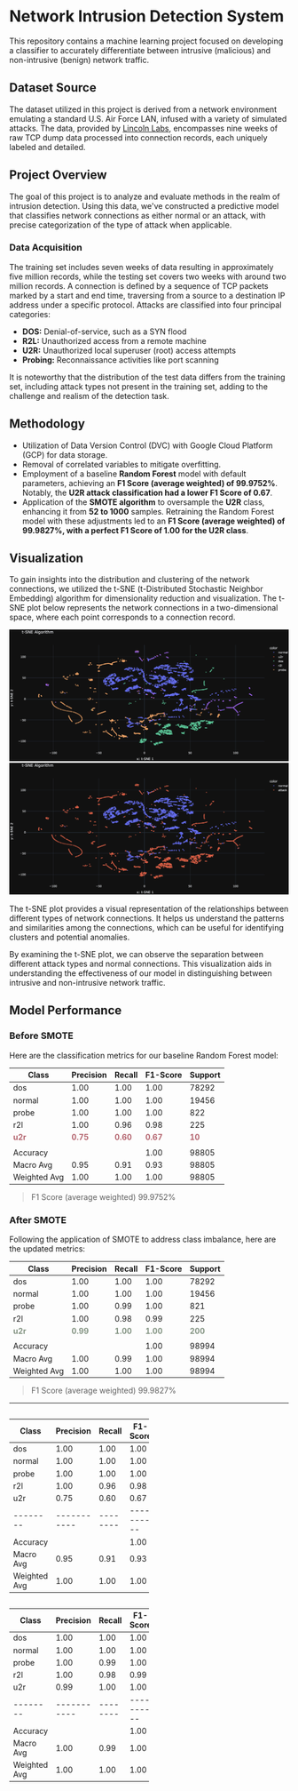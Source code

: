 # Network Intrusion Detection System

This repository contains a machine learning project focused on developing a classifier to accurately differentiate between intrusive (malicious) and non-intrusive (benign) network traffic.

## Dataset Source

The dataset utilized in this project is derived from a network environment emulating a standard U.S. Air Force LAN, infused with a variety of simulated attacks. The data, provided by [Lincoln Labs](http://kdd.ics.uci.edu/databases/kddcup99/kddcup99.html), encompasses nine weeks of raw TCP dump data processed into connection records, each uniquely labeled and detailed.

## Project Overview

The goal of this project is to analyze and evaluate methods in the realm of intrusion detection. Using this data, we've constructed a predictive model that classifies network connections as either normal or an attack, with precise categorization of the type of attack when applicable.

### Data Acquisition

The training set includes seven weeks of data resulting in approximately five million records, while the testing set covers two weeks with around two million records. A connection is defined by a sequence of TCP packets marked by a start and end time, traversing from a source to a destination IP address under a specific protocol. Attacks are classified into four principal categories:

- **DOS:** Denial-of-service, such as a SYN flood
- **R2L:** Unauthorized access from a remote machine
- **U2R:** Unauthorized local superuser (root) access attempts
- **Probing:** Reconnaissance activities like port scanning

It is noteworthy that the distribution of the test data differs from the training set, including attack types not present in the training set, adding to the challenge and realism of the detection task.

## Methodology

- Utilization of Data Version Control (DVC) with Google Cloud Platform (GCP) for data storage.
- Removal of correlated variables to mitigate overfitting.
- Employment of a baseline **Random Forest** model with default parameters, achieving an **F1 Score (average weighted) of 99.9752%**. Notably, the **U2R attack classification had a lower F1 Score of 0.67**.
- Application of the **SMOTE algorithm** to oversample the **U2R** class, enhancing it from **52 to 1000** samples. Retraining the Random Forest model with these adjustments led to an **F1 Score (average weighted) of 99.9827%, with a perfect F1 Score of 1.00 for the U2R class**.

## Visualization

To gain insights into the distribution and clustering of the network connections, we utilized the t-SNE (t-Distributed Stochastic Neighbor Embedding) algorithm for dimensionality reduction and visualization. The t-SNE plot below represents the network connections in a two-dimensional space, where each point corresponds to a connection record.

![t-SNE Plot](figures/screenshots/tsne_2D_dark_5000.png)
![t-SNE Plot binary](figures/screenshots/tsne_2D_binary_5000.png)

The t-SNE plot provides a visual representation of the relationships between different types of network connections. It helps us understand the patterns and similarities among the connections, which can be useful for identifying clusters and potential anomalies.

By examining the t-SNE plot, we can observe the separation between different attack types and normal connections. This visualization aids in understanding the effectiveness of our model in distinguishing between intrusive and non-intrusive network traffic.



## Model Performance

### Before SMOTE
Here are the classification metrics for our baseline Random Forest model:

| Class  | Precision | Recall | F1-Score | Support |
|--------|-----------|--------|----------|---------|
| dos    | 1.00      | 1.00   | 1.00     | 78292   |
| normal | 1.00      | 1.00   | 1.00     | 19456   |
| probe  | 1.00      | 1.00   | 1.00     | 822     |
| r2l    | 1.00      | 0.96   | 0.98     | 225     |
| <span style="font-weight:bold; color:#b4656f">u2r</span> | <span style="font-weight:bold; color:#b4656f">0.75</span> | <span style="font-weight:bold; color:#b4656f">0.60</span> | <span style="font-weight:bold; color:#b4656f">0.67</span> | <span style="font-weight:bold; color:#b4656f">10</span> |
|        |           |        |          |         |
| Accuracy |       |    | 1.00     | 98805   |
| Macro Avg | 0.95      | 0.91   | 0.93     | 98805   |
| Weighted Avg | 1.00   | 1.00   | 1.00     | 98805   |

>F1 Score (average weighted) 99.9752%

### After SMOTE
Following the application of SMOTE to address class imbalance, here are the updated metrics:

| Class  | Precision | Recall | F1-Score | Support |
|--------|-----------|--------|----------|---------|
|  dos   |    1.00   |  1.00  |   1.00   |  78292  |
| normal |    1.00   |  1.00  |   1.00   |  19456  |
| probe  |    1.00   |  0.99  |   1.00   |    821  |
|  r2l   |    1.00   |  0.98  |   0.99   |    225  |
| <span style="font-weight:bold; color:#849483">u2r</span> | <span style="font-weight:bold; color:#849483">0.99</span> | <span style="font-weight:bold; color:#849483">1.00</span> | <span style="font-weight:bold; color:#849483">1.00</span> | <span style="font-weight:bold; color:#849483">200</span> |
|        |           |        |          |         |
| Accuracy |           |        |   1.00   |  98994  |
| Macro Avg |   1.00   |  0.99  |   1.00   |  98994  |
| Weighted Avg | 1.00 |  1.00  |   1.00   |  98994  |

> F1 Score (average weighted) 99.9827%


---

<div style="display:inline-block; width:50%; vertical-align:top;">

| Class  | Precision | Recall | F1-Score | Support |
|--------|-----------|--------|----------|---------|
| dos    | 1.00      | 1.00   | 1.00     | 78292   |
| normal | 1.00      | 1.00   | 1.00     | 19456   |
| probe  | 1.00      | 1.00   | 1.00     | 822     |
| r2l    | 1.00      | 0.96   | 0.98     | 225     |
| u2r    | 0.75      | 0.60   | 0.67     | 10      |
|--------|-----------|--------|----------|---------|
| Accuracy           |         |         | 1.00    | 98805   |
| Macro Avg | 0.95      | 0.91   | 0.93     | 98805   |
| Weighted Avg | 1.00   | 1.00   | 1.00     | 98805   |

</div>

<div style="display:inline-block; width:50%; vertical-align:right;">

| Class  | Precision | Recall | F1-Score | Support |
|--------|-----------|--------|----------|---------|
| dos    | 1.00      | 1.00   | 1.00     | 78292   |
| normal | 1.00      | 1.00   | 1.00     | 19456   |
| probe  | 1.00      | 0.99   | 1.00     | 821     |
| r2l    | 1.00      | 0.98   | 0.99     | 225     |
| u2r    | 0.99      | 1.00   | 1.00     | 200     |
|--------|-----------|--------|----------|---------|
| Accuracy           |         |         | 1.00    | 98994   |
| Macro Avg | 1.00      | 0.99   | 1.00     | 98994   |
| Weighted Avg | 1.00   | 1.00   | 1.00     | 98994   |

</div>
